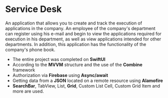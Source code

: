 # Service Desk

An application that allows you to create and track the execution of applications in the company. An employee of the company's department can register using his e-mail and begin to view the applications required for execution in his department, as well as view applications intended for other departments. In addition, this application has the functionality of the company's phone book. 

- The entire project was completed on **SwiftUI**
- According to the **MVVM** structure and the use of the **Combine** framework
- Authorization via **Firebase** using **Async/await**
- Getting data from a **JSON** located on a remote resource using **Alamofire**
- **SearchBar**, TabView, List, **Grid**, Custom List Cell, Custom Grid Item and more are used.
